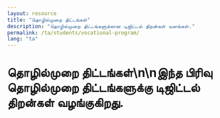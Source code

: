 ```yaml
---
layout: resource
title: "தொழில்முறை திட்டங்கள்"
description: "தொழில்முறை திட்டங்களுக்கான டிஜிட்டல் திறன்கள் வளங்கள்."
permalink: /ta/students/vocational-program/
lang: "ta"
---
```


# தொழில்முறை திட்டங்கள்\n\nஇந்த பிரிவு தொழில்முறை திட்டங்களுக்கு டிஜிட்டல் திறன்கள் வழங்குகிறது.
